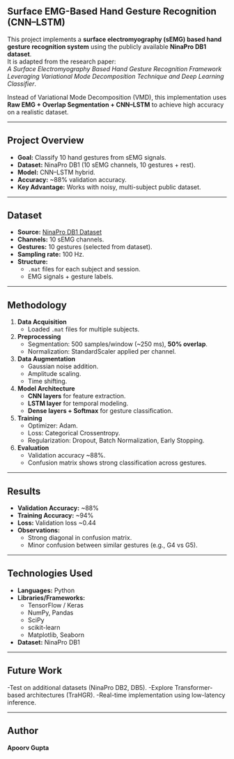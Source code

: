 ## Surface EMG-Based Hand Gesture Recognition (CNN–LSTM)

This project implements a **surface electromyography (sEMG) based hand gesture recognition system** using the publicly available **NinaPro DB1 dataset**.  
It is adapted from the research paper:  
*A Surface Electromyography Based Hand Gesture Recognition Framework Leveraging Variational Mode Decomposition Technique and Deep Learning Classifier*.  

Instead of Variational Mode Decomposition (VMD), this implementation uses **Raw EMG + Overlap Segmentation + CNN–LSTM** to achieve high accuracy on a realistic dataset.

---

## Project Overview
- **Goal:** Classify 10 hand gestures from sEMG signals.
- **Dataset:** NinaPro DB1 (10 sEMG channels, 10 gestures + rest).
- **Model:** CNN–LSTM hybrid.
- **Accuracy:** ~88% validation accuracy.
- **Key Advantage:** Works with noisy, multi-subject public dataset.

---

## Dataset
- **Source:** [NinaPro DB1 Dataset](http://ninapro.hevs.ch/)
- **Channels:** 10 sEMG channels.
- **Gestures:** 10 gestures (selected from dataset).
- **Sampling rate:** 100 Hz.
- **Structure:**
  - `.mat` files for each subject and session.
  - EMG signals + gesture labels.

---

## Methodology
1. **Data Acquisition**
   - Loaded `.mat` files for multiple subjects.
2. **Preprocessing**
   - Segmentation: 500 samples/window (~250 ms), **50% overlap**.
   - Normalization: StandardScaler applied per channel.
3. **Data Augmentation**
   - Gaussian noise addition.
   - Amplitude scaling.
   - Time shifting.
4. **Model Architecture**
   - **CNN layers** for feature extraction.
   - **LSTM layer** for temporal modeling.
   - **Dense layers + Softmax** for gesture classification.
5. **Training**
   - Optimizer: Adam.
   - Loss: Categorical Crossentropy.
   - Regularization: Dropout, Batch Normalization, Early Stopping.
6. **Evaluation**
   - Validation accuracy ~88%.
   - Confusion matrix shows strong classification across gestures.

---

## Results
- **Validation Accuracy:** ~88%
- **Training Accuracy:** ~94%
- **Loss:** Validation loss ~0.44
- **Observations:**
  - Strong diagonal in confusion matrix.
  - Minor confusion between similar gestures (e.g., G4 vs G5).

---

## Technologies Used
- **Languages:** Python
- **Libraries/Frameworks:**
  - TensorFlow / Keras
  - NumPy, Pandas
  - SciPy
  - scikit-learn
  - Matplotlib, Seaborn
- **Dataset:** NinaPro DB1

---

## Future Work
-Test on additional datasets (NinaPro DB2, DB5).
-Explore Transformer-based architectures (TraHGR).
-Real-time implementation using low-latency inference.

---

## Author
**Apoorv Gupta**

